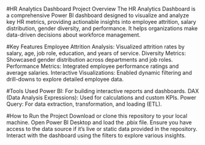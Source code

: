 #HR Analytics Dashboard
Project Overview
The HR Analytics Dashboard is a comprehensive Power BI dashboard designed to visualize and analyze key HR metrics, providing actionable insights into employee attrition, salary distribution, gender diversity, and performance. It helps organizations make data-driven decisions about workforce management.

#Key Features
Employee Attrition Analysis: Visualized attrition rates by salary, age, job role, education, and years of service.
Diversity Metrics: Showcased gender distribution across departments and job roles.
Performance Metrics: Integrated employee performance ratings and average salaries.
Interactive Visualizations: Enabled dynamic filtering and drill-downs to explore detailed employee data.

#Tools Used
Power BI: For building interactive reports and dashboards.
DAX (Data Analysis Expressions): Used for calculations and custom KPIs.
Power Query: For data extraction, transformation, and loading (ETL).


#How to Run the Project
Download or clone this repository to your local machine.
Open Power BI Desktop and load the .pbix file.
Ensure you have access to the data source if it’s live or static data provided in the repository.
Interact with the dashboard using the filters to explore various insights.
